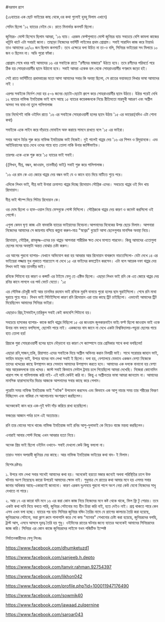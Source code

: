 #নরমাল র‍্যাগ

(১৬ব্যাচের এক ছোট ভাইয়ের কাছ থেকে,ওর কথা গুলোই হুবহু দিলাম এখানে)

সেদিন ছিলো '১২ ব্যাচের নেইম ডে। রাতে মিনার্ভার কনসার্ট ছিলো।

জুনিয়র- মোস্ট হিসেবে ছিলাম আমরা, '১৬ ব্যাচ। এরকম ফেস্টগুলাতে মোস্ট জুনিয়র ব্যাচ সবচেয়ে বেশি কামলা কাজের খাটুনি খাটে এটা সবারই জানা। তাছাড়া নিজেদের ভার্সিটি লাইফের প্রথম প্রোগ্রাম। সবাই সারাদিন কাজ করে টায়ার্ড৷ তাও আমাদের ১৫/২০ জন ছিলাম কনসার্টে। তবে এক্ষেত্রে বলা উচিত না তা-ও বলি, সিনিয়র ভাইয়েরা সব মিলায়ে ১০ জন ও ছিলেন না। অডি পুরো ফাঁকা।

প্রোগ্রাম শেষে খবর পাই আমাদের ১৬ এর সবাইকে রাতে "রশীদের মাজারে" উঠতে হবে। তবে রশীদের পরিবর্তে পরে ঠিক হয় সোহরাওয়ার্দীর ছাদে উঠানো হবে। সবাই আমরা একেক হল থেকে সোহরাওয়ার্দীর গণরুমে জড়ো হই।

সেই রাতে ভার্সিটিতে প্রথমবারের মতো আসা আমাদের সবার কি অবস্থা ছিলো, সে রাতের ভয়াবহতা লিখার ভাষা আমাদের নাই ।

এরপর সবাইকে নির্দেশ দেয়া হয় ৫-৬ জনের ছোটো-ছোটো গ্রুপে করে সোহরাওয়ার্দীর ছাদে উঠতে। উঠার পরেই দেখি ১২ ব্যাচের নাফিজ ইমতিয়াজ ভাই বসে আছে ১৫ ব্যাচের কয়েকজনকে নিয়ে৷ রীতিমতো মারমুখী আচরণ এবং অশ্লীল অসভ্য সব বাবা-মা তুলে গালিগালাজ

তার নির্দেশেই নাকি ওইদিন রাতে '১৬ এর সবাইকে সোহরাওয়ার্দী হলের ছাদে উঠায় '১৫ এর ভায়েরা(যদিও এটা শোনা কথা)

সবাইকে একে লাইন করে দাঁড়ায়ে মোবাইল অফ করায়ে সামনে রাখতে বলে '১৫ এর ভাইরা।

সবার আগে টর্চার শুরু করে নাফিজ ইমতিয়াজ ভাই নিজেই। দুই গালেই থাপ্পর দেয় '১৬ এর শিপন ও রিদুয়ানকে। এবং আইডিয়ালের ছাত্র দেখে ওদের গায়ে হাত তোলা নাকি উনার জাস্টিফাইড।

তারপর একে একে শুরু করে '১৫ ব্যাচের ভাই সবাই।

{(লিখন, দীপ্ত, বন্ধন, জাওয়াদ, তানভীর) ভাই} সবাই শুরু করে গালিগালাজ।

'১৬ এর রাম কে এত জোরে থাপ্পর দেয় বন্ধন ভাই যে ও কানে হাত দিয়ে মাটিতে শুয়ে পরে।

এদিকে লিখন ভাই, দীপ্ত ভাই উনারা ক্রমাগত থাপ্পর দিচ্ছে রিদোয়ান সৌপ্তিক এদের। সবচেয়ে থাপ্পর ওই দিন খায় রিদোয়ান।

দীপ্ত ভাই স্ট্যম্প দিয়ে পিটায় রিদোয়ান কে।

ওর দোষ ছিলো ও হাফ-ওয়াল নিয়ে ফেসবুকে পোস্ট দিসিলো। সৌপ্তিককে থাপ্পর দেয় কারণ ও কমেন্ট করসিলো ওই পোস্টে।

এগুলা কেমন ঘৃণ্য কাজ এটা বাদবাকি ব্যাচের ভাইয়াদের বিবেচনা।আপনাদের বিবেকের উপর ছেড়ে দিলাম। আপনারা নিজেদের আমাদের সে জায়গায় বসিয়ে কল্পনা করুন-মাত্র "স্বপ্নের" বুয়েটে আসা ছেলেগুলার মানসিক অবস্থা নিয়ে।

রিদোয়ান, সৌপ্তিক, রামকৃষ্ণ-এদের চড় থাপ্পড় আপনারা শারীরিক ক্ষত দেখে মাপতে পারবেন। কিন্তু আমাদের এতোগুলা ছেলের মনের অবস্থাটা অন্তত বোঝার চেষ্টা করুন।

এর আগের পুরনো ব্যাপার- যেখানে অভিযোগ করা হয় আবরার আর রিদোয়ান বাথরুমে নাচতেসিলো- যেটা দেখে ১৪ এর ভাইয়েরা লজ্জায় মুখ লুকাতে পারতেসে না দেখে ১৫ এর ভাইদের কমপ্লেইন করসেন। এটা বলে আরেক দফা থাপ্পর দেয় লিখন ভাই আর তানভীর ভাই।

রনিকে পিটানো হয় কারণ ও কন্সার্ট এর টাইমে ফেবু তে এক্টিভ ছিলো। এছাড়া লিখন ভাই রনি কে এত জোরে থাপ্পর দেয় রনির কানে লাগলে ওর পর্দা ফেটে যেতো। '১৫

এর সৌমিক চৌধুরী ভাই আর তানভির রহমান ভাই রনিকে মুরগি বানায়ে পুরো হলের ছাদ ঘুরাইসিলো। শেষে রনি মাথা ঘুরায়ে শুয়ে পরে। লিখন ভাই পিটাইসিলো কারণ রনি রিদোয়ান এরা তার কাছে ট্রিট চাইছিলো। এভাবেই আমাদের ট্রিট দিয়েছিলেন আমাদের সিনিয়র ভাইরা।

এছাড়াও প্রিয়,ইসমাইল,তারিকুল সবাই কেই কমবেশি পিটানো হয়।

সবচেয়ে হাস্যকর ব্যাপার- কাকে জানি থাপ্পর দিছিলো ১৫ এর জাওয়াদ জুলকারনাইন ভাই৷ ফল্ট ছিলো জাওয়াদ ভাই ওকে উনার নাম বলতে বলসিলো, ছেলেটা পারে নাই। একজনের নাম জানে না দেখে একটা বিশ্ববিদ্যালয়-পড়ুয়া ছেলের গায়ে হাত তোলা হয়!

প্রিয়কে পুরা সোহরাওয়ার্দী হলের ছাদে দৌড়ানো হয় কারণ সে ক্যাম্পাসে তার প্রেমিকার সাথে কথা বলছিলো!

এছাড়া রনি,সাজন,তকি, রিয়াসাত এদের সবাইকে দিয়ে অশ্লীল অভিনয় করান নিলাদ্রী ভাই। সাথে সরোয়ার জাহান ভাই, ফাহিম মাহমুদ ভাই, উপরে যাদের নাম লেখা সবাই ই ছিলো। বলা হয়, বেশ্যালয়ে যেভাবে একজন বেশ্যা নিজেকে তাদের খদ্দেরের কাছে উপস্থাপন করে সেভাবে আমাদের উপস্থাপন করতে হবে। আমাদের এক দলকে বানানো হয় বেশ্যা আর আরেকদলকে তার খদ্দের। জাস্ট সবাই কিভাবে মেন্টাল ট্রমায় চলে গিয়েছিলো আমরা দেখেছি। নিজেরা কোনোদিন খারাপ শব্দ বা গালিগালাজ করি নাই- এই দাবি কেউই করি না। কিন্তু এ অশ্লীলতার ভাষা আমরা জানতাম না। আমাদের মানসিক হ্যারাসমেন্টের বিচার আজকে আপনাদের সবার কাছে করে গেলাম।

পুরোটা সময় নাফিজ ইমতিয়াজ ভাই "নাটক" উপভোগ করসেন৷ এবং কিভাবে এক আপু নাচার সময় তার শরীরের বিবরণ দিচ্ছিলেন এবং বাকিরা সে আলোচনায় অংশগ্রহণ করছিলেন।

অনেককেই কান ধরে এক-দুই ঘন্টা দাঁড় করিয়ে রাখা হয়েছিলো।

ফজরের আজান পর্যন্ত চলে এই অত্যাচার।

রনি তার বোনের সাথে থাকে৷ নাফিজ ইমতিয়াজ ভাই রনির আপু-দুলাভাই কে নিয়েও বাজে মন্তব্য করছিলেন।

এনারাই আবার পোস্ট দিচ্ছে এখন আবরার হত্যা নিয়ে।

অনেক প্রিয় ভাই ছিলো ওইদিন ওখানে- সবাই দেখলো কেউ কিছু বললো না।

তারাও সমান অপরাধী জুনিয়র দের কাছে। আর নাফিজ ইমতিয়াজ ভাইয়ের কথা বাদ- ই দিলাম।

বিশেষ দ্রষ্টব্যঃ

১. উপরে নাম লেখা সবার সাথেই আমাদের কথা হয়। অনেকেই হয়তো মজার জন্যেই অথবা পরিস্থিতির চাপে উক্ত ঘটনায় অংশ নিয়েছেন৷ কারো উপরেই আমাদের ক্ষোভ নাই। শুধুমাত্র সে রাতের কথা আমার মনে হয় এসময় সবার জানার অধিকার আছে-একারণেই জানানো। কারণ এরকম দুঃসময়ে পুরনো পাপে অংশ নেয়া কেউ যেনো নিজেদের সাধু দেখাতে না পারে।

২. আর ১৭ এর কারো যদি মনে ১৬ এর করা কোন কাজ নিয়ে নিজেদের মনে কষ্ট থেকে থাকে, ফিল ফ্রি টু শেয়ার। তবে একটা কথা দাবি নিয়ে বলতে পারি, জুনিয়র পেটানোর মত হীন চিন্তা করি নাই, হতে দেইও নাই। প্রশ্ন থাকতে পারে কেন এসব এখন বলা হচ্ছে। ব্যাচের পর ব্যাচ সিনিয়র জুনিয়র বন্ডিং তৈরির নামে যে র‍্যাগের কালচার তৈরি করা হয়েছে, জুনিয়রদের পেটানো, ভরা ক্লাশ রুমে গালাগালি করে সো কল্ড "ম্যানার" শেখানোর চেষ্টা করা হয়েছে, জুনিয়রদের বলছি, ট্রাস্ট আস, এসবে আসলে দূরত্ব তৈরি হয় শুধু। ওইদিনের রাতের ঘটনার জন্যে ব্যাচের অনেকেই আমাদের সিনিয়রদের জাজ করি। সিনিয়র এর কোন কাজে জুনিয়রদের লাইফে যখন পজিটিভ ইম্পেক্ট

নির্যাতনকারীদের ফেবু লিংকঃ

https://www.facebook.com/dhumketuzd1

https://www.facebook.com/sanjeeb.h.depto

https://www.facebook.com/tanvir.rahman.92754397

https://www.facebook.com/likhon042

https://www.facebook.com/profile.php?id=100011947176490

https://www.facebook.com/sowmik40

https://www.facebook.com/jawaad.zulqernine

https://www.facebook.com/saroar043
